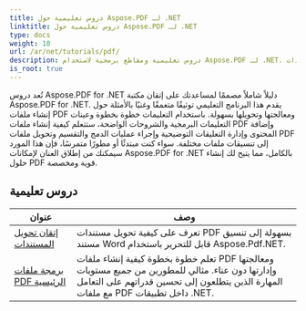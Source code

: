 ```yaml
---
title: دروس تعليمية حول Aspose.PDF لـ .NET
linktitle: دروس تعليمية حول Aspose.PDF لـ .NET
type: docs
weight: 10
url: /ar/net/tutorials/pdf/
description: دروس تعليمية ومقاطع برمجية لاستخدام Aspose.PDF لـ .NET. يتميز البرنامج بميزات مثل الإنشاء والتحرير والتحويل والطباعة وميزات معالجة مستندات PDF.
is_root: true
---
```


تُعد دروس Aspose.PDF for .NET دليلاً شاملاً مصممًا لمساعدتك على إتقان مكتبة Aspose.PDF for .NET. يقدم هذا البرنامج التعليمي توثيقًا متعمقًا وغنيًا بالأمثلة حول إنشاء ملفات PDF ومعالجتها وتحويلها بسهولة. باستخدام التعليمات خطوة بخطوة وعينات التعليمات البرمجية والشروحات الواضحة، ستتعلم كيفية إنشاء ملفات PDF وإضافة المحتوى وإدارة التعليقات التوضيحية وإجراء عمليات الدمج والتقسيم وتحويل ملفات PDF إلى تنسيقات ملفات مختلفة. سواء كنت مبتدئًا أو مطورًا متمرسًا، فإن هذا المورد سيمكنك من إطلاق العنان لإمكانات Aspose.PDF for .NET بالكامل، مما يتيح لك إنشاء حلول PDF قوية ومخصصة.

## دروس تعليمية
| عنوان | وصف |
| --- | --- | 
| [إتقان تحويل المستندات](./mastering-document-conversion/) | تعرف على كيفية تحويل مستندات PDF بسهولة إلى تنسيق مستند Word قابل للتحرير باستخدام Aspose.Pdf.NET. |
| [برمجة ملفات PDF الرئيسية](./master-pdf-document-programming/) | تعلم خطوة بخطوة كيفية إنشاء ملفات PDF ومعالجتها وإدارتها دون عناء. مثالي للمطورين من جميع مستويات المهارة الذين يتطلعون إلى تحسين قدراتهم على التعامل مع ملفات PDF داخل تطبيقات .NET. | 